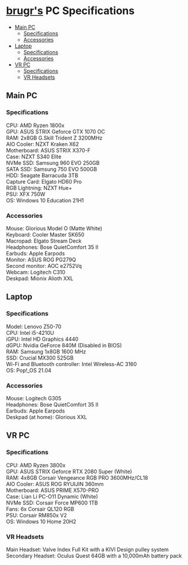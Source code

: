 # [brugr's](https://brugr.github.io) PC Specifications

- [Main PC](#main-pc)
  - [Specifications](#specifications)
  - [Accessories](#accessories)
- [Laptop](#laptop)
  - [Specifications](#specifications-1) 
  - [Accessories](#accessories-1)
- [VR PC](#vr-pc)
  - [Specifications](#specifications-2)
  - [VR Headsets](#vr-headsets)

## Main PC

### Specifications

CPU: AMD Ryzen 1800x  
GPU: ASUS STRIX Geforce GTX 1070 OC  
RAM: 2x8GB G.Skill Trident Z 3200MHz  
AIO Cooler: NZXT Kraken X62  
Motherboard: ASUS STRIX X370-F  
Case: NZXT S340 Elite  
NVMe SSD: Samsung 960 EVO 250GB  
SATA SSD: Samsung 750 EVO 500GB  
HDD: Seagate Barracuda 3TB  
Capture Card: Elgato HD60 Pro  
RGB Lightning: NZXT Hue+  
PSU: XFX 750W  
OS: Windows 10 Education 21H1

### Accessories

Mouse: Glorious Model O (Matte White)  
Keyboard: Cooler Master SK650  
Macropad: Elgato Stream Deck  
Headphones: Bose QuietComfort 35 II  
Earbuds: Apple Earpods  
Monitor: ASUS ROG PG279Q  
Second monitor: AOC e2752Vq  
Webcam: Logitech C310  
Deskpad: Mionix Alioth XXL

## Laptop

### Specifications

Model: Lenovo Z50-70  
CPU: Intel i5-4210U  
iGPU: Intel HD Graphics 4440  
dGPU: Nvidia GeForce 840M (Disabled in BIOS)  
RAM: Samsung 1x8GB 1600 MHz  
SSD: Crucial MX300 525GB  
Wi-Fi and Bluetooth controller: Intel Wireless-AC 3160  
OS: Pop!_OS 21.04

### Accessories

Mouse: Logitech G305  
Headphones: Bose QuietComfort 35 II  
Earbuds: Apple Earpods  
Deskpad (at home): Glorious XXL

## VR PC

### Specifications

CPU: AMD Ryzen 3800x  
GPU: ASUS STRIX Geforce RTX 2080 Super (White)  
RAM: 4x8GB Corsair Vengeance RGB PRO 3600MHz/CL18  
AIO Cooler: ASUS ROG RYUIJIN 360mm  
Motherboard: ASUS PRIME X570-PRO  
Case: Lian Li PC-O11 Dynamic (White)  
NVMe SSD: Corsair Force MP600 1TB  
Fans: 6x Corsair QL120 RGB  
PSU: Corsair RM850x V2  
OS: Windows 10 Home 20H2

### VR Headsets

Main Headset: Valve Index Full Kit with a KIVI Design pulley system  
Secondary Headset: Oculus Quest 64GB with a 10,000mAh battery pack
